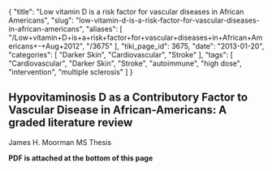 {
    "title": "Low vitamin D is a risk factor for vascular diseases in African Americans",
    "slug": "low-vitamin-d-is-a-risk-factor-for-vascular-diseases-in-african-americans",
    "aliases": [
        "/Low+vitamin+D+is+a+risk+factor+for+vascular+diseases+in+African+Americans+-+Aug+2012",
        "/3675"
    ],
    "tiki_page_id": 3675,
    "date": "2013-01-20",
    "categories": [
        "Darker Skin",
        "Cardiovascular",
        "Stroke"
    ],
    "tags": [
        "Cardiovascular",
        "Darker Skin",
        "Stroke",
        "autoimmune",
        "high dose",
        "intervention",
        "multiple sclerosis"
    ]
}


## Hypovitaminosis D as a Contributory Factor to Vascular Disease in African-Americans: A graded literature review

James H. Moorman  MS Thesis

 **PDF is attached at the bottom of this page**
